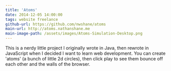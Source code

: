 ```yaml
---
title: 'Atoms'
date: 2014-12-05 14:00:00
tags: website freelance
github-url: https://github.com/nwshane/atoms
main-url: http://atoms.nathanshane.me
main-image-path: /assets/images/Atoms-Simulation-Desktop.png
---
```

This is a nerdy little project I originally wrote in Java, then rewrote in JavaScript when I decided I want to learn web development. You can create 'atoms' (a bunch of little 2d circles), then click play to see them bounce off each other and the walls of the browser.
